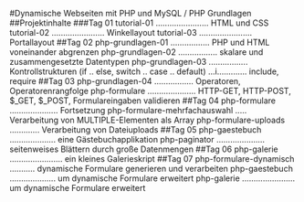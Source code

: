 #Dynamische Webseiten mit PHP und MySQL / PHP Grundlagen
##Projektinhalte
###Tag 01
	tutorial-01	....................... HTML und CSS 
	tutorial-02 ....................... Winkellayout
	tutorial-03 ....................... Portallayout
##Tag 02
	php-grundlagen-01 ................. PHP und HTML voneinander abgrenzen
	php-grundlagen-02 ................. skalare und zusammengesetzte Datentypen
	php-grundlagen-03 ................. Kontrollstrukturen (if .. else, switch .. case .. default)
					  ...i............. include, require
##Tag 03
	php-grundlagen-04 ................. Operatoren, Operatorenrangfolge
	php-formulare ..................... HTTP-GET, HTTP-POST, $_GET, $_POST, Formulareingaben validieren
##Tag 04
	php-formulare ..................... Fortsetzung
	php-formulare-mehrfachauswahl ..... Verarbeitung von MULTIPLE-Elementen als Array
	php-formulare-uploads ............. Verarbeitung von Dateiuploads
##Tag 05
	php-gaestebuch .................... eine Gästebuchapplikation
	php-paginator ..................... seitenweises Blättern durch große Datenmengen
##Tag 06
	php-galerie ....................... ein kleines Galerieskript
##Tag 07
	php-formulare-dynamisch ........... dynamische Formulare generieren und verarbeiten
	php-gaestebuch .................... um dynamische Formulare erweitert
	php-galerie ....................... um dynamische Formulare erweitert
